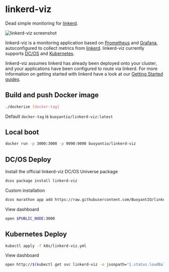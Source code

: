 # linkerd-viz

Dead simple monitoring for [linkerd](https://linkerd.io).

![linkerd-viz screenshot](https://linkerd.io/images/linkerd-viz.png "linkerd-viz screenshot")

linkerd-viz is a monitoring application based on
[Prometheus](https://prometheus.io/) and [Grafana](http://grafana.org/),
autoconfigured to collect metrics from [linkerd](https://linkerd.io).
linkerd-viz currently supports [DC/OS](https://dcos.io/) and
[Kubernetes](http://kubernetes.io/).

linkerd-viz assumes linkerd has already been deployed onto your cluster, and
your applications have been configured to route via linkerd. For more
information on getting started with linkerd have a look at our [Getting Started
guides](https://linkerd.io/getting-started/).

## Build and push Docker image

```bash
./dockerize [docker-tag]
```

Default `docker-tag` is `buoyantio/linkerd-viz:latest`

## Local boot

```bash
docker run -p 3000:3000 -p 9090:9090 buoyantio/linkerd-viz
```

## DC/OS Deploy

Install the official linkerd-viz DC/OS Universe package

```bash
dcos package install linkerd-viz
```

Custom installation

```bash
dcos marathon app add https://raw.githubusercontent.com/BuoyantIO/linkerd-viz/master/dcos/linkerd-viz.json
```

View dashboard

```bash
open $PUBLIC_NODE:3000
```

## Kubernetes Deploy

```bash
kubectl apply -f k8s/linkerd-viz.yml
```

View dashboard

```bash
open http://$(kubectl get svc linkerd-viz -o jsonpath="{.status.loadBalancer.ingress[0].ip}")
```
